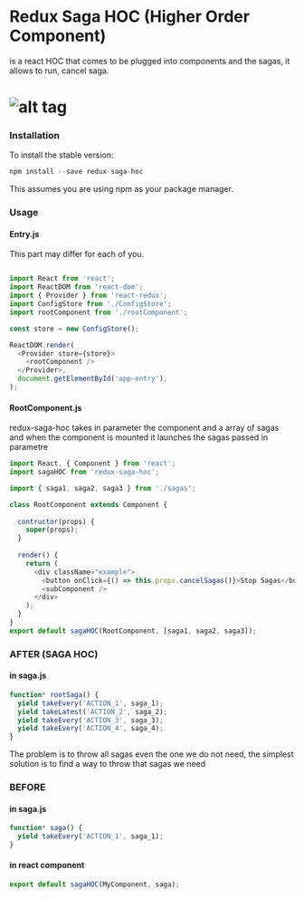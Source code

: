 # Redux Saga HOC (Higher Order Component)
is a react HOC that comes to be plugged into components and the sagas, it allows to run, cancel saga.
# ![alt tag](http://i.imgur.com/sfbpiE8.png)

### Installation
To install the stable version:

```js
npm install --save redux-saga-hoc
```
This assumes you are using npm as your package manager.

### Usage

#### Entry.js
This part may differ for each of you.
```js

import React from 'react';
import ReactDOM from 'react-dom';
import { Provider } from 'react-redux';
import ConfigStore from './ConfigStore';
import rootComponent from './rootComponent';

const store = new ConfigStore();

ReactDOM.render(
  <Provider store={store}>
    <rootComponent />
  </Provider>,
  document.getElementById('app-entry'),
);

```
#### RootComponent.js

redux-saga-hoc takes in parameter the component and a array of sagas and when the component is mounted it launches the sagas passed in parametre

```js
import React, { Component } from 'react';
import sagaHOC from 'redux-saga-hoc';

import { saga1, saga2, saga3 } from './sagas';

class RootComponent extends Component {
  
  contructor(props) {
    super(props);
  }
  
  render() {
    return (
      <div className="example">
        <button onClick={() => this.props.cancelSagas()}>Stop Sagas</button>
        <subComponent />
      </div>
    );
  }
}
export default sagaHOC(RootComponent, [saga1, saga2, saga3]);

```

### AFTER (SAGA HOC)

#### in saga.js
```js
function* rootSaga() {
  yield takeEvery('ACTION_1', saga_1);
  yield takeLatest('ACTION_2', saga_2);
  yield takeEvery('ACTION_3', saga_3);
  yield takeEvery('ACTION_4', saga_4);
}
```
The problem is to throw all sagas even the one we do not need, the simplest solution is to find a way to throw that sagas we need

### BEFORE
#### in saga.js
```js
function* saga() {
  yield takeEvery('ACTION_1', saga_1);
}
```
#### in react component
```js
export default sagaHOC(MyComponent, saga);
```
